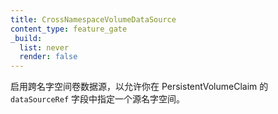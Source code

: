 ```yaml
---
title: CrossNamespaceVolumeDataSource
content_type: feature_gate
_build:
  list: never
  render: false
---
```

<!--
Enable the usage of cross namespace volume data source
 to allow you to specify a source namespace in the `dataSourceRef` field of a
 PersistentVolumeClaim.
-->
启用跨名字空间卷数据源，以允许你在 PersistentVolumeClaim
的 `dataSourceRef` 字段中指定一个源名字空间。
